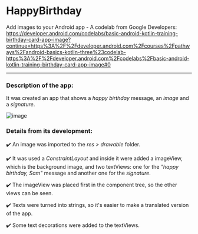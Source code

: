 # HappyBirthday
Add images to your Android app - A codelab from Google Developers: https://developer.android.com/codelabs/basic-android-kotlin-training-birthday-card-app-image?continue=https%3A%2F%2Fdeveloper.android.com%2Fcourses%2Fpathways%2Fandroid-basics-kotlin-three%23codelab-https%3A%2F%2Fdeveloper.android.com%2Fcodelabs%2Fbasic-android-kotlin-training-birthday-card-app-image#0

----

### Description of the app:


It was created an app that shows a _happy birthday_ message, an _image_ and a _signature_.

![image](https://user-images.githubusercontent.com/98473050/161565783-8b1e4f79-ebb5-4d87-b2cc-d178a671f59d.png)


### Details from its development:

✔️ An image was imported to the _res > drawable_ folder.

✔️ It was used a _ConstraintLayout_ and inside it were added a imageView, which is the background image, and two textViews: one for the _"happy birthday, Sam"_ message and another one for the _signature_.

✔️ The imageView was placed first in the component tree, so the other views can be seen.

✔️ Texts were turned into strings, so it's easier to make a translated version of the app.

✔️ Some text decorations were added to the textViews.



